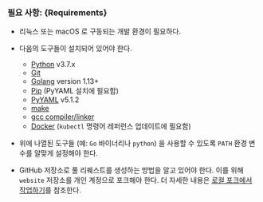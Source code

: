 
### 필요 사항: {Requirements}

- 리눅스 또는 macOS 로 구동되는 개발 환경이 필요하다.

- 다음의 도구들이 설치되어 있어야 한다.

  - [Python](https://www.python.org/downloads/) v3.7.x
  - [Git](https://git-scm.com/book/en/v2/Getting-Started-Installing-Git)
  - [Golang](https://golang.org/doc/install) version 1.13+
  - [Pip](https://pypi.org/project/pip/) (PyYAML 설치에 필요함)
  - [PyYAML](https://pyyaml.org/) v5.1.2
  - [make](https://www.gnu.org/software/make/)
  - [gcc compiler/linker](https://gcc.gnu.org/)
  - [Docker](https://docs.docker.com/engine/installation/) (`kubectl` 명령어 레퍼런스 업데이트에 필요함)

- 위에 나열된 도구들 (예: `Go` 바이너리나 `python`) 을 사용할 수 있도록 `PATH` 환경 변수를 알맞게 설정해야 한다.

- GitHub 저장소로 풀 리퀘스트를 생성하는 방법을 알고 있어야 한다. 
이를 위해 `website` 저장소를 개인 계정으로 포크해야 한다. 
더 자세한 내용은 [로컬 포크에서 작업하기](/ko/docs/contribute/new-content/open-a-pr/#fork-the-repo)를 참조한다.

